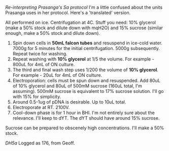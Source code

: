 *Re-interpreting Prasanga's Sa protocol*
I'm a little confused about the units Prasanga uses in her protocol. Here's a 'translated' version.

All performed on ice. Centrifugation at 4C.
Stuff you need: 10% glycerol (make a 50% stock and dilute down with mqH2O) and 15% sucrose (similar enough, make a 50% stock and dilute down).

1. Spin down cells in **50mL falcon tubes** and resuspend in ice-cold water. 7000g for 5 minutes for the initial centrifugation. 5000g subsequently. Repeat twice for washing.
2. Repeat washing with **10% glycerol** at 1/5 the volume. For example - 800uL for 4mL of ON culture.
3. The third and final wash step uses 1/200 the volume of **10% glycerol**. For example - 20uL for 4mL of ON culture.
4. Electroporation: cells must be spun down and resuspended. Add 80uL of 10% glycerol and 80uL of 500mM sucrose (160uL total, I'm assuming).
500mM sucrose is equivalent to 17% sucrose solution. I'll go with 15% for simplicity.
5. Around 0.5-1ug of pDNA is desirable. Up to 10uL total.
6. Electroporate at RT. 2100V.
7. Cool-down phase is for 1 hour in BHI. I'm not entirely sure about the relevance. I'll keep to dYT. The dYT should have around 15% sucrose.

Sucrose can be prepared to obscenely high concentrations. I'll make a 50% stock.

*DH5a*
Logged as 176, from Geoff.